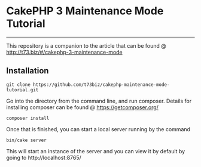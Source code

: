 # CakePHP 3 Maintenance Mode Tutorial

---

This repository is a companion to the article that can be found @ http://t73.biz/#/cakephp-3-maintenance-mode

## Installation

```
git clone https://github.com/t73biz/cakephp-maintenance-mode-tutorial.git
```

Go into the directory from the command line, and run composer. Details for installing composer can be found @ https://getcomposer.org/

```
composer install
```

Once that is finished, you can start a local server running by the command

```
bin/cake server
```

This will start an instance of the server and you can view it by default by going to http://localhost:8765/
